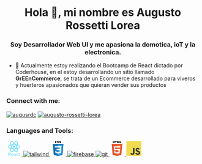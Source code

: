 <h1 align="center">Hola 👋, mi nombre es Augusto Rossetti Lorea</h1>
<h3 align="center">Soy Desarrollador Web UI y me apasiona la domotica, ioT y la electronica.</h3>

- 🔭 Actualmente estoy realizando el Bootcamp de React dictado por Coderhouse, en el estoy desarrollando un sitio llamado **GrEEnCommerce**, se trata de un Ecommerce desarrollado para viveros y huerteros apasionados que quieran vender sus productos

<h3 align="left">Connect with me:</h3>
<p align="left">
    <a href="https://twitter.com/augusrdc" target="blank"><img align="center"
            src="https://raw.githubusercontent.com/rahuldkjain/github-profile-readme-generator/master/src/images/icons/Social/twitter.svg"
            alt="augusrdc" height="30" width="40" /></a>
    <a href="https://www.linkedin.com/in/augusto-rossetti-lorea-175622195/" target="blank"><img align="center"
            src="https://raw.githubusercontent.com/rahuldkjain/github-profile-readme-generator/master/src/images/icons/Social/linked-in-alt.svg"
            alt="augusto-rossetti-lorea" height="30" width="40" /></a>
</p>

<h3 align="left">Languages and Tools:</h3>
<p align="left">
    <a href="https://reactjs.org/" target="_blank">
             <img src="https://raw.githubusercontent.com/devicons/devicon/master/icons/react/react-original-wordmark.svg" alt="react" width="40" height="40" />
     </a> 
    <a href="https://tailwindcss.com/" target="_blank">
        <img src="https://www.vectorlogo.zone/logos/tailwindcss/tailwindcss-icon.svg" alt="tailwind" width="40"  height="40" /> 
    </a>
    <a href="https://www.w3schools.com/css/" target="_blank">
        <img src="https://raw.githubusercontent.com/devicons/devicon/master/icons/css3/css3-original-wordmark.svg" alt="css3" width="40" height="40" />
    </a>
    <a href="https://firebase.google.com/" target="_blank">
        <img src="https://www.vectorlogo.zone/logos/firebase/firebase-icon.svg" alt="firebase" width="40" height="40" />
    </a>
    <a href="https://git-scm.com/" target="_blank">
        <img src="https://www.vectorlogo.zone/logos/git-scm/git-scm-icon.svg" alt="git" width="40" height="40" />
    </a>
    <a  href="https://www.w3.org/html/" target="_blank">
        <img src="https://raw.githubusercontent.com/devicons/devicon/master/icons/html5/html5-original-wordmark.svg" alt="html5" width="40" height="40" />
    </a>
     <a href="https://developer.mozilla.org/en-US/docs/Web/JavaScript"
        target="_blank"> 
        <img src="https://raw.githubusercontent.com/devicons/devicon/master/icons/javascript/javascript-original.svg"   alt="javascript" width="40" height="40" />
    </a> 
</p>
